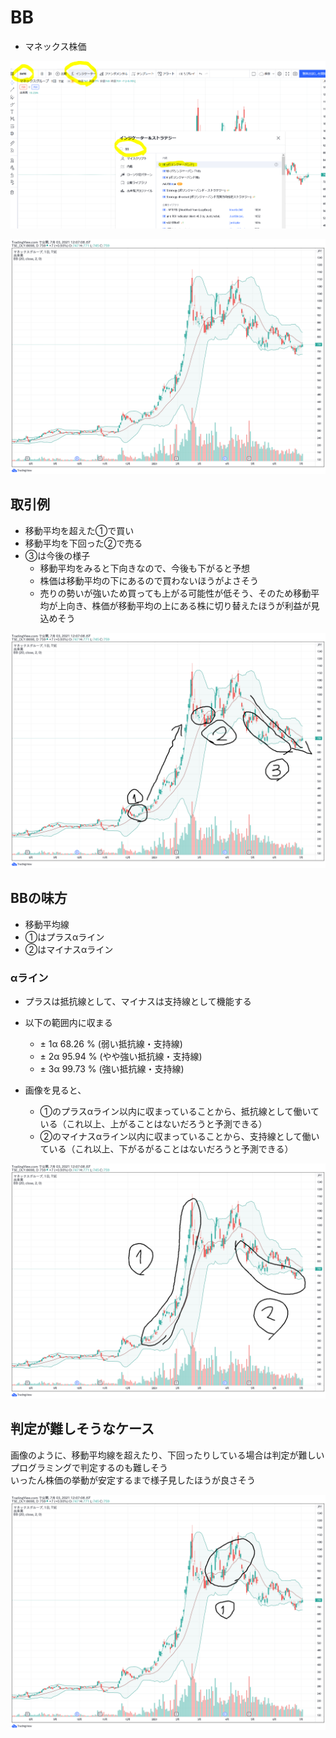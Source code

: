 # BB

- マネックス株価

![image004](images/8698-BB-004.png)

![image000](images/8698-BB-000.png)


## 取引例
- 移動平均を超えた①で買い
- 移動平均を下回った②で売る 
- ③は今後の様子
  - 移動平均をみると下向きなので、今後も下がると予想
  - 株価は移動平均の下にあるので買わないほうがよさそう
  - 売りの勢いが強いため買っても上がる可能性が低そう、そのため移動平均が上向き、株価が移動平均の上にある株に切り替えたほうが利益が見込めそう

![image001](images/8698-BB-001.png)

## BBの味方
- 移動平均線
- ①はプラスαライン
- ②はマイナスαライン

### αライン
- プラスは抵抗線として、マイナスは支持線として機能する
- 以下の範囲内に収まる
  - ± 1α 68.26 % (弱い抵抗線・支持線)
  - ± 2α 95.94 % (やや強い抵抗線・支持線)
  - ± 3α 99.73 % (強い抵抗線・支持線)

- 画像を見ると、
  - ①のプラスαライン以内に収まっていることから、抵抗線として働いている（これ以上、上がることはないだろうと予測できる）
  - ②のマイナスαライン以内に収まっていることから、支持線として働いている（これ以上、下がるがることはないだろうと予測できる）

![image002](images/8698-BB-002.png)

## 判定が難しそうなケース

画像のように、移動平均線を超えたり、下回ったりしている場合は判定が難しい  
プログラミングで判定するのも難しそう  
いったん株価の挙動が安定するまで様子見したほうが良さそう


![image003](images/8698-BB-003.png)



